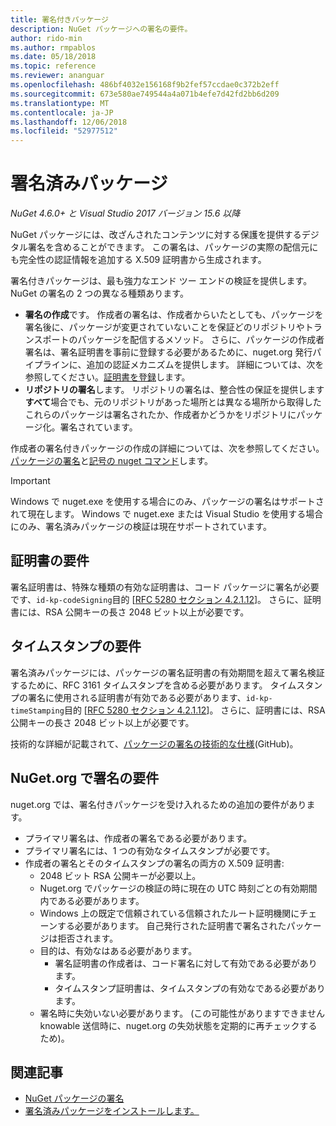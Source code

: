 ```yaml
---
title: 署名付きパッケージ
description: NuGet パッケージへの署名の要件。
author: rido-min
ms.author: rmpablos
ms.date: 05/18/2018
ms.topic: reference
ms.reviewer: ananguar
ms.openlocfilehash: 486bf4032e156168f9b2fef57ccdae0c372b2eff
ms.sourcegitcommit: 673e580ae749544a4a071b4efe7d42fd2bb6d209
ms.translationtype: MT
ms.contentlocale: ja-JP
ms.lasthandoff: 12/06/2018
ms.locfileid: "52977512"
---
```

# <a name="signed-packages"></a>署名済みパッケージ

*NuGet 4.6.0+ と Visual Studio 2017 バージョン 15.6 以降*

NuGet パッケージには、改ざんされたコンテンツに対する保護を提供するデジタル署名を含めることができます。 この署名は、パッケージの実際の配信元にも完全性の認証情報を追加する X.509 証明書から生成されます。

署名付きパッケージは、最も強力なエンド ツー エンドの検証を提供します。 NuGet の署名の 2 つの異なる種類あります。
- **署名の作成**です。 作成者の署名は、作成者からいたとしても、パッケージを署名後に、パッケージが変更されていないことを保証どのリポジトリやトランスポートのパッケージを配信するメソッド。 さらに、パッケージの作成者署名は、署名証明書を事前に登録する必要があるために、nuget.org 発行パイプラインに、追加の認証メカニズムを提供します。 詳細については、次を参照してください。[証明書を登録](#register-certificate-on-nugetorg)します。
- **リポジトリの署名**します。 リポジトリの署名は、整合性の保証を提供します**すべて**場合でも、元のリポジトリがあった場所とは異なる場所から取得したこれらのパッケージは署名されたか、作成者かどうかをリポジトリにパッケージ化。署名されています。   

作成者の署名付きパッケージの作成の詳細については、次を参照してください。[パッケージの署名](../create-packages/Sign-a-package.md)と[記号の nuget コマンド](../tools/cli-ref-sign.md)します。

> [!Important]
> Windows で nuget.exe を使用する場合にのみ、パッケージの署名はサポートされて現在します。 Windows で nuget.exe または Visual Studio を使用する場合にのみ、署名済みパッケージの検証は現在サポートされています。

## <a name="certificate-requirements"></a>証明書の要件

署名証明書は、特殊な種類の有効な証明書は、コード パッケージに署名が必要です、`id-kp-codeSigning`目的 [[RFC 5280 セクション 4.2.1.12](https://tools.ietf.org/html/rfc5280#section-4.2.1.12)]。 さらに、証明書には、RSA 公開キーの長さ 2048 ビット以上が必要です。

## <a name="timestamp-requirements"></a>タイムスタンプの要件

署名済みパッケージには、パッケージの署名証明書の有効期間を超えて署名検証するために、RFC 3161 タイムスタンプを含める必要があります。 タイムスタンプの署名に使用される証明書が有効である必要があります、`id-kp-timeStamping`目的 [[RFC 5280 セクション 4.2.1.12](https://tools.ietf.org/html/rfc5280#section-4.2.1.12)]。 さらに、証明書には、RSA 公開キーの長さ 2048 ビット以上が必要です。

技術的な詳細が記載されて、[パッケージの署名の技術的な仕様](https://github.com/NuGet/Home/wiki/Package-Signatures-Technical-Details)(GitHub)。

## <a name="signature-requirements-on-nugetorg"></a>NuGet.org で署名の要件

nuget.org では、署名付きパッケージを受け入れるための追加の要件があります。

- プライマリ署名は、作成者の署名である必要があります。
- プライマリ署名には、1 つの有効なタイムスタンプが必要です。
- 作成者の署名とそのタイムスタンプの署名の両方の X.509 証明書:
  - 2048 ビット RSA 公開キーが必要以上。
  - Nuget.org でパッケージの検証の時に現在の UTC 時刻ごとの有効期間内である必要があります。
  - Windows 上の既定で信頼されている信頼されたルート証明機関にチェーンする必要があります。 自己発行された証明書で署名されたパッケージは拒否されます。
  - 目的は、有効なはある必要があります。 
    - 署名証明書の作成者は、コード署名に対して有効である必要があります。
    - タイムスタンプ証明書は、タイムスタンプの有効なである必要があります。
  - 署名時に失効いない必要があります。 (この可能性がありますできません knowable 送信時に、nuget.org の失効状態を定期的に再チェックするため)。
  
  
## <a name="related-articles"></a>関連記事

- [NuGet パッケージの署名](../create-packages/Sign-a-Package.md)
- [署名済みパッケージをインストールします。](../consume-packages/installing-signed-packages.md)
